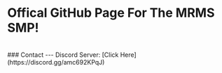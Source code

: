 # Offical GitHub Page For The MRMS SMP!
<br>
### Contact
---
Discord Server: [Click Here](https://discord.gg/amc692KPqJ)
